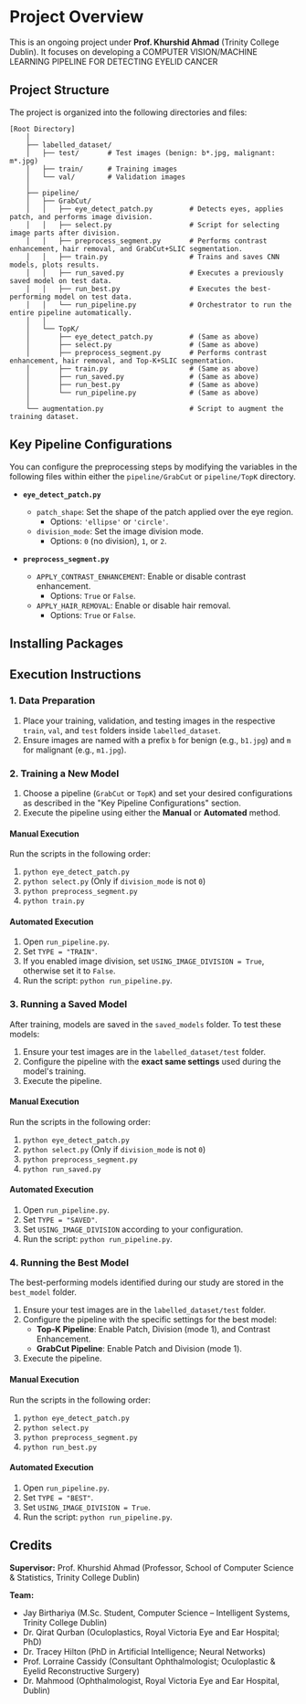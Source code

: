 # Project Overview

This is an ongoing project under **Prof. Khurshid Ahmad** (Trinity College Dublin). It focuses on developing a COMPUTER VISION/MACHINE LEARNING PIPELINE FOR DETECTING EYELID CANCER



## Project Structure

The project is organized into the following directories and files:

```
[Root Directory]
    │
    ├── labelled_dataset/
    │   ├── test/       # Test images (benign: b*.jpg, malignant: m*.jpg)
    │   ├── train/      # Training images
    │   └── val/        # Validation images
    │
    ├── pipeline/
    │   ├── GrabCut/
    │   │   ├── eye_detect_patch.py         # Detects eyes, applies patch, and performs image division.
    │   │   ├── select.py                   # Script for selecting image parts after division.
    │   │   ├── preprocess_segment.py       # Performs contrast enhancement, hair removal, and GrabCut+SLIC segmentation.
    │   │   ├── train.py                    # Trains and saves CNN models, plots results.
    │   │   ├── run_saved.py                # Executes a previously saved model on test data.
    │   │   ├── run_best.py                 # Executes the best-performing model on test data.
    │   │   └── run_pipeline.py             # Orchestrator to run the entire pipeline automatically.
    │   │
    │   └── TopK/
    │       ├── eye_detect_patch.py         # (Same as above)
    │       ├── select.py                   # (Same as above)
    │       ├── preprocess_segment.py       # Performs contrast enhancement, hair removal, and Top-K+SLIC segmentation.
    │       ├── train.py                    # (Same as above)
    │       ├── run_saved.py                # (Same as above)
    │       ├── run_best.py                 # (Same as above)
    │       └── run_pipeline.py             # (Same as above)
    │
    └── augmentation.py                     # Script to augment the training dataset.
```

## Key Pipeline Configurations

You can configure the preprocessing steps by modifying the variables in the following files within either the `pipeline/GrabCut` or `pipeline/TopK` directory.

-   **`eye_detect_patch.py`**
    -   `patch_shape`: Set the shape of the patch applied over the eye region.
        -   Options: `'ellipse'` or `'circle'`.
    -   `division_mode`: Set the image division mode.
        -   Options: `0` (no division), `1`, or `2`.

-   **`preprocess_segment.py`**
    -   `APPLY_CONTRAST_ENHANCEMENT`: Enable or disable contrast enhancement.
        -   Options: `True` or `False`.
    -   `APPLY_HAIR_REMOVAL`: Enable or disable hair removal.
        -   Options: `True` or `False`.

## Installing Packages


## Execution Instructions

### 1. Data Preparation

1.  Place your training, validation, and testing images in the respective `train`, `val`, and `test` folders inside `labelled_dataset`.
2.  Ensure images are named with a prefix `b` for benign (e.g., `b1.jpg`) and `m` for malignant (e.g., `m1.jpg`).

### 2. Training a New Model

1.  Choose a pipeline (`GrabCut` or `TopK`) and set your desired configurations as described in the "Key Pipeline Configurations" section.
2.  Execute the pipeline using either the **Manual** or **Automated** method.

#### Manual Execution
Run the scripts in the following order:
1.  `python eye_detect_patch.py`
2.  `python select.py` (Only if `division_mode` is not `0`)
3.  `python preprocess_segment.py`
4.  `python train.py`

#### Automated Execution
1.  Open `run_pipeline.py`.
2.  Set `TYPE = "TRAIN"`.
3.  If you enabled image division, set `USING_IMAGE_DIVISION = True`, otherwise set it to `False`.
4.  Run the script: `python run_pipeline.py`.

### 3. Running a Saved Model

After training, models are saved in the `saved_models` folder. To test these models:

1.  Ensure your test images are in the `labelled_dataset/test` folder.
2.  Configure the pipeline with the **exact same settings** used during the model's training.
3.  Execute the pipeline.

#### Manual Execution
Run the scripts in the following order:
1.  `python eye_detect_patch.py`
2.  `python select.py` (Only if `division_mode` is not `0`)
3.  `python preprocess_segment.py`
4.  `python run_saved.py`

#### Automated Execution
1.  Open `run_pipeline.py`.
2.  Set `TYPE = "SAVED"`.
3.  Set `USING_IMAGE_DIVISION` according to your configuration.
4.  Run the script: `python run_pipeline.py`.

### 4. Running the Best Model

The best-performing models identified during our study are stored in the `best_model` folder.

1.  Ensure your test images are in the `labelled_dataset/test` folder.
2.  Configure the pipeline with the specific settings for the best model:
    -   **Top-K Pipeline**: Enable Patch, Division (mode 1), and Contrast Enhancement.
    -   **GrabCut Pipeline**: Enable Patch and Division (mode 1).
3.  Execute the pipeline.

#### Manual Execution
Run the scripts in the following order:
1.  `python eye_detect_patch.py`
2.  `python select.py`
3.  `python preprocess_segment.py`
4.  `python run_best.py`

#### Automated Execution
1.  Open `run_pipeline.py`.
2.  Set `TYPE = "BEST"`.
3.  Set `USING_IMAGE_DIVISION = True`.
4.  Run the script: `python run_pipeline.py`.


## Credits
**Supervisor:** Prof. Khurshid Ahmad (Professor, School of Computer Science & Statistics, Trinity College Dublin)

**Team:**
- Jay Birthariya (M.Sc. Student, Computer Science – Intelligent Systems, Trinity College Dublin)
- Dr. Qirat Qurban (Oculoplastics, Royal Victoria Eye and Ear Hospital; PhD)
- Dr. Tracey Hilton (PhD in Artificial Intelligence; Neural Networks)
- Prof. Lorraine Cassidy (Consultant Ophthalmologist; Oculoplastic & Eyelid Reconstructive Surgery)
- Dr. Mahmood (Ophthalmologist, Royal Victoria Eye and Ear Hospital, Dublin)